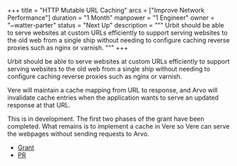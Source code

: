 +++
title = "HTTP Mutable URL Caching"
arcs = ["Improve Network Performance"]
duration = "1 Month"
manpower = "1 Engineer"
owner = "~watter-parter"
status = "Next Up"
description = """
Urbit should be able to serve websites at custom URLs efficiently to support serving websites to the old web from a single ship without needing to configure caching reverse proxies such as nginx or varnish.
"""
+++

Urbit should be able to serve websites at custom URLs efficiently to support serving websites to the old web from a single ship without needing to configure caching reverse proxies such as nginx or varnish.

Vere will maintain a cache mapping from URL to response, and Arvo will invalidate cache entries when the application wants to serve an updated response at that URL.

This is in development.  The first two phases of the grant have been
completed.  What remains is to implement a cache in Vere so Vere can
serve the webpages without sending requests to Arvo.

- [Grant](https://urbit.org/grants/eyre-scry)
- [PR](https://github.com/urbit/urbit/pull/5927)

